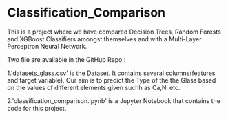 # Classification_Comparison
This is a project where we have compared Decision Trees, Random Forests and XGBoost Classifiers amongst themselves and with a Multi-Layer Perceptron Neural Network.

Two file are available in the GitHub Repo :

1.'datasets_glass.csv' is the Dataset. It contains several columns(features and target variable). Our aim is to predict the Type of the the Glass based on the values of different elements given suchh as Ca,Ni etc.

2.'classification_comparison.ipynb' is a Jupyter Notebook that contains the code for this project.
